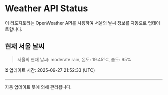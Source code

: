 
# Weather API Status

이 리포지토리는 OpenWeather API를 사용하여 서울의 날씨 정보를 자동으로 업데이트합니다.

## 현재 서울 날씨
> 서울의 현재 날씨: moderate rain, 온도: 19.45°C, 습도: 95%

⏳ 업데이트 시간: 2025-09-27 21:52:33 (UTC)

---
자동 업데이트 봇에 의해 관리됩니다.
